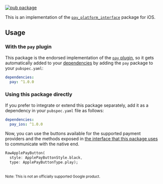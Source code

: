 [![pub package](https://img.shields.io/pub/v/pay.svg)](https://pub.dartlang.org/packages/pay_ios)

This is an implementation of the [`pay_platform_interface`](../pay_platform_interface) package for iOS.

## Usage

### With the `pay` plugin

This package is the endorsed implementation of the [`pay` plugin](https://pub.dev/packages/pay), so it gets automatically added to your [dependencies](https://flutter.dev/platform-plugins/) by adding the `pay` package to your `pubspec.yaml`:

```yaml
dependencies:
  pay: ^1.0.0
```
### Using this package directly

If you prefer to integrate or extend this package separately, add it as a dependency in your `pubspec.yaml` file as follows:

```yaml
dependencies:
  pay_ios: ^1.0.0
```

Now, you can use the buttons available for the supported payment providers and the methods exposed in [the interface that this package uses](../pay_platform_interface) to communicate with the native end.

```dart
RawApplePayButton(
  style: ApplePayButtonStyle.black,
  type: ApplePayButtonType.play);
```

<br>
<sup>Note: This is not an officially supported Google product.</sup>